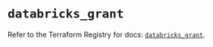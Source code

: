 # `databricks_grant`

Refer to the Terraform Registry for docs: [`databricks_grant`](https://registry.terraform.io/providers/databricks/databricks/1.41.0/docs/resources/grant).
